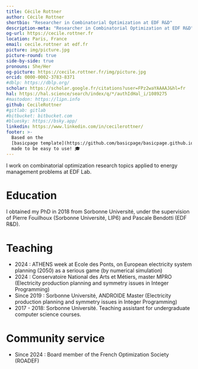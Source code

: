 ```yaml
---
title: Cécile Rottner
author: Cécile Rottner
shortbio: "Researcher in Combinatorial Optimization at EDF R&D"
description-meta: "Researcher in Combinatorial Optimization at EDF R&D"
og-url: https://cecile.rottner.fr
location: Paris, France
email: cecile.rottner at edf.fr
picture: img/picture.jpg
picture-round: true
side-by-side: true
pronouns: She/Her
og-picture: https://cecile.rottner.fr/img/picture.jpg
orcid: 0000-0002-3783-8371
#dblp: https://dblp.org/
scholar: https://scholar.google.fr/citations?user=FPz2waYAAAAJ&hl=fr
hal: https://hal.science/search/index/q/*/authIdHal_i/1089275
#mastodon: https://lipn.info
github: CecileRottner
#gitlab: gitlab
#bitbucket: bitbucket.com
#bluesky: https://bsky.app/
linkedin: https://www.linkedin.com/in/cecilerottner/
footer: >-
  Based on the
  [basicpage template](https://github.com/basicpage/basicpage.github.io),
  made to be easy to use! 🎓
---
```


I work on combinatorial optimization research topics applied to energy management problems at EDF Lab.



# Education

I obtained my PhD in 2018 from Sorbonne Université, under the supervision of Pierre Fouilhoux (Sorbonne Université, LIP6) and Pascale Bendotti (EDF R&D). 

# Teaching

- 2024 : ATHENS week at Ecole des Ponts, on European electricity system planning (2050) as a serious game (by numerical simulation)
- 2024 : Conservatoire National des Arts et Métiers, master MPRO (Electricity production planning and symmetry issues in Integer Programming)
- Since 2019 : Sorbonne Université, ANDROIDE Master (Electricity production planning and symmetry issues in Integer Programming)
- 2017 - 2018: Sorbonne Université. Teaching assistant for undergraduate computer science courses.

# Community service

- Since 2024 : Board member of the French Optimization Society (ROADEF)
